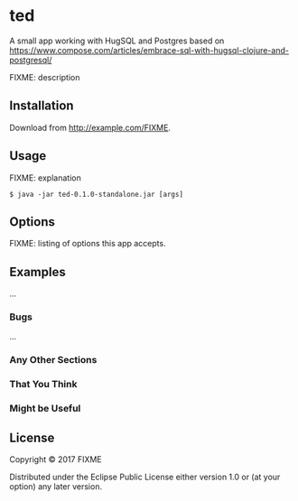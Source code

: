 # ted

A small app working with HugSQL and Postgres based on https://www.compose.com/articles/embrace-sql-with-hugsql-clojure-and-postgresql/  

FIXME: description

## Installation

Download from http://example.com/FIXME.

## Usage

FIXME: explanation

    $ java -jar ted-0.1.0-standalone.jar [args]

## Options

FIXME: listing of options this app accepts.

## Examples

...

### Bugs

...

### Any Other Sections
### That You Think
### Might be Useful

## License

Copyright © 2017 FIXME

Distributed under the Eclipse Public License either version 1.0 or (at
your option) any later version.
